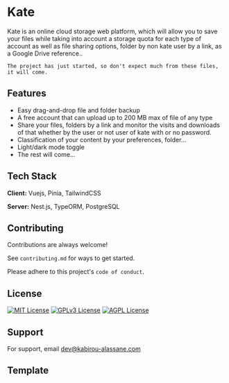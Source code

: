 
# Kate

Kate is an online cloud storage web platform, which will allow you to save your files while taking into account a storage quota for each type of account as well as file sharing options, folder by non kate user by a link, as a Google Drive reference..

`The project has just started, so don't expect much from these files, it will come.`

## Features

- Easy drag-and-drop file and folder backup
- A free account that can upload up to 200 MB max of file of any type
- Share your files, folders by a link and monitor the visits and downloads of that whether by the user or not user of kate with or no password.
- Classification of your content by your preferences, folder...
- Light/dark mode toggle
- The rest will come...

## Tech Stack

**Client:** Vuejs, Pinia, TailwindCSS

**Server:** Nest.js, TypeORM, PostgreSQL

## Contributing

Contributions are always welcome!

See `contributing.md` for ways to get started.

Please adhere to this project's `code of conduct`.

## License

[![MIT License](https://img.shields.io/badge/License-MIT-green.svg)](https://choosealicense.com/licenses/mit/)
[![GPLv3 License](https://img.shields.io/badge/License-GPL%20v3-yellow.svg)](https://opensource.org/licenses/)
[![AGPL License](https://img.shields.io/badge/license-AGPL-blue.svg)](http://www.gnu.org/licenses/agpl-3.0)

## Support

For support, email <dev@kabirou-alassane.com>

## Template

